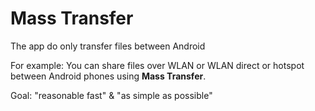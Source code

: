 # Mass Transfer
The app do only transfer files between Android

For example: You can share files over WLAN or WLAN direct or hotspot between Android phones using **Mass Transfer**.

Goal: "reasonable fast" & "as simple as possible"
